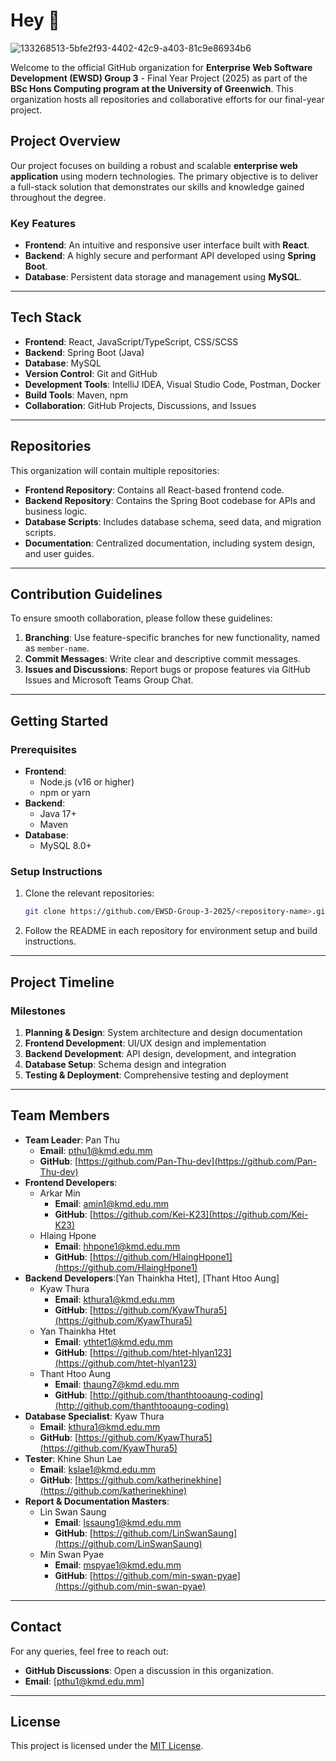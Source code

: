 # Hey 👋

![133268513-5bfe2f93-4402-42c9-a403-81c9e86934b6](https://github.com/user-attachments/assets/8373a8c2-908a-4608-8a39-b36105d13b46)

Welcome to the official GitHub organization for **Enterprise Web Software Development (EWSD) Group 3** - Final Year Project (2025) as part of the **BSc Hons Computing program at the University of Greenwich**. This organization hosts all repositories and collaborative efforts for our final-year project.

## Project Overview
Our project focuses on building a robust and scalable **enterprise web application** using modern technologies. The primary objective is to deliver a full-stack solution that demonstrates our skills and knowledge gained throughout the degree.

### Key Features
- **Frontend**: An intuitive and responsive user interface built with **React**.
- **Backend**: A highly secure and performant API developed using **Spring Boot**.
- **Database**: Persistent data storage and management using **MySQL**.

---

## Tech Stack
- **Frontend**: React, JavaScript/TypeScript, CSS/SCSS
- **Backend**: Spring Boot (Java)
- **Database**: MySQL
- **Version Control**: Git and GitHub
- **Development Tools**: IntelliJ IDEA, Visual Studio Code, Postman, Docker
- **Build Tools**: Maven, npm
- **Collaboration**: GitHub Projects, Discussions, and Issues

---

## Repositories
This organization will contain multiple repositories:
- **Frontend Repository**: Contains all React-based frontend code.
- **Backend Repository**: Contains the Spring Boot codebase for APIs and business logic.
- **Database Scripts**: Includes database schema, seed data, and migration scripts.
- **Documentation**: Centralized documentation, including system design, and user guides.

---

## Contribution Guidelines
To ensure smooth collaboration, please follow these guidelines:
1. **Branching**: Use feature-specific branches for new functionality, named as `member-name`.
2. **Commit Messages**: Write clear and descriptive commit messages.
3. **Issues and Discussions**: Report bugs or propose features via GitHub Issues and Microsoft Teams Group Chat.

---

## Getting Started
### Prerequisites
- **Frontend**:
  - Node.js (v16 or higher)
  - npm or yarn
- **Backend**:
  - Java 17+
  - Maven
- **Database**:
  - MySQL 8.0+

### Setup Instructions
1. Clone the relevant repositories:
   ```bash
   git clone https://github.com/EWSD-Group-3-2025/<repository-name>.git
   ```
2. Follow the README in each repository for environment setup and build instructions.

---

## Project Timeline
### Milestones
1. **Planning & Design**: System architecture and design documentation
2. **Frontend Development**: UI/UX design and implementation
3. **Backend Development**: API design, development, and integration
4. **Database Setup**: Schema design and integration
5. **Testing & Deployment**: Comprehensive testing and deployment

---

## Team Members
- **Team Leader**: Pan Thu
  - **Email**: pthu1@kmd.edu.mm
  - **GitHub**: [https://github.com/Pan-Thu-dev](https://github.com/Pan-Thu-dev)
- **Frontend Developers**:
  - Arkar Min
    - **Email**: amin1@kmd.edu.mm
    - **GitHub**: [https://github.com/Kei-K23](https://github.com/Kei-K23)
  - Hlaing Hpone
    - **Email**: hhpone1@kmd.edu.mm
    - **GitHub**: [https://github.com/HlaingHpone1](https://github.com/HlaingHpone1)
- **Backend Developers**:[Yan Thainkha Htet], [Thant Htoo Aung]
  - Kyaw Thura
    - **Email**: kthura1@kmd.edu.mm
    - **GitHub**: [https://github.com/KyawThura5](https://github.com/KyawThura5)
  - Yan Thainkha Htet
    - **Email**: ythtet1@kmd.edu.mm
    - **GitHub**: [https://github.com/htet-hlyan123](https://github.com/htet-hlyan123)
  - Thant Htoo Aung
    - **Email**: thaung7@kmd.edu.mm
    - **GitHub**: [http://github.com/thanthtooaung-coding](http://github.com/thanthtooaung-coding)
- **Database Specialist**: Kyaw Thura
  - **Email**: kthura1@kmd.edu.mm
  - **GitHub**: [https://github.com/KyawThura5](https://github.com/KyawThura5)
- **Tester**: Khine Shun Lae
  - **Email**: kslae1@kmd.edu.mm
  - **GitHub**: [https://github.com/katherinekhine](https://github.com/katherinekhine)
- **Report & Documentation Masters**:
  - Lin Swan Saung
    - **Email**: lssaung1@kmd.edu.mm
    - **GitHub**: [https://github.com/LinSwanSaung](https://github.com/LinSwanSaung)
  - Min Swan Pyae
    - **Email**: mspyae1@kmd.edu.mm
    - **GitHub**: [https://github.com/min-swan-pyae](https://github.com/min-swan-pyae)

---

## Contact
For any queries, feel free to reach out:
- **GitHub Discussions**: Open a discussion in this organization.
- **Email**: [pthu1@kmd.edu.mm]

---

## License
This project is licensed under the [MIT License](/LICENSE).
